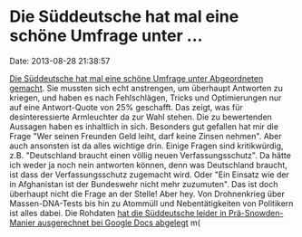 Die Süddeutsche hat mal eine schöne Umfrage unter \...
======================================================

Date: 2013-08-28 21:38:57

[Die Süddeutsche hat mal eine schöne Umfrage unter Abgeordneten
gemacht](http://sz.de/1.1756596). Sie mussten sich echt anstrengen, um
überhaupt Antworten zu kriegen, und haben es nach Fehlschlägen, Tricks
und Optimierungen nur auf eine Antwort-Quote von 25% geschafft. Das
zeigt, was für desinteressierte Armleuchter da zur Wahl stehen. Die zu
bewertenden Aussagen haben es inhaltlich in sich. Besonders gut gefallen
hat mir die Frage \"Wer seinen Freunden Geld leiht, darf keine Zinsen
nehmen\". Aber auch ansonsten ist da alles wichtige drin. Einige Fragen
sind kritikwürdig, z.B. \"Deutschland braucht einen völlig neuen
Verfassungsschutz\". Da hätte ich weder ja noch nein antworten können,
denn was Deutschland braucht, ist dass der Verfassungsschutz zugemacht
wird. Oder \"Ein Einsatz wie der in Afghanistan ist der Bundeswehr nicht
mehr zuzumuten\". Das ist doch überhaupt nicht die Frage an der Stelle!
Aber hey. Von Drohnenkrieg über Massen-DNA-Tests bis hin zu Atommüll und
Nebentätigkeiten von Politikern ist alles dabei. Die Rohdaten [hat die
Süddeutsche leider in Prä-Snowden-Manier ausgerechnet bei Google Docs
abgelegt](https://docs.google.com/spreadsheet/ccc?key=0AttKUMDnFZqmdGU1MnRxTEk3QUhTaWdRakVyZUJkMFE#gid=11)
m(

